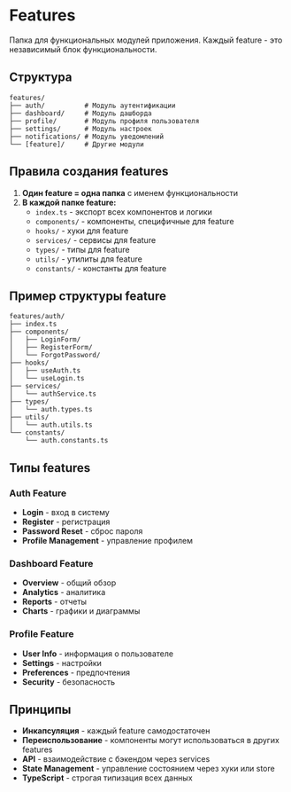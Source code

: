 # Features

Папка для функциональных модулей приложения. Каждый feature - это независимый блок функциональности.

## Структура

```
features/
├── auth/          # Модуль аутентификации
├── dashboard/     # Модуль дашборда
├── profile/       # Модуль профиля пользователя
├── settings/      # Модуль настроек
├── notifications/ # Модуль уведомлений
└── [feature]/     # Другие модули
```

## Правила создания features

1. **Один feature = одна папка** с именем функциональности
2. **В каждой папке feature:**
   - `index.ts` - экспорт всех компонентов и логики
   - `components/` - компоненты, специфичные для feature
   - `hooks/` - хуки для feature
   - `services/` - сервисы для feature
   - `types/` - типы для feature
   - `utils/` - утилиты для feature
   - `constants/` - константы для feature

## Пример структуры feature

```
features/auth/
├── index.ts
├── components/
│   ├── LoginForm/
│   ├── RegisterForm/
│   └── ForgotPassword/
├── hooks/
│   ├── useAuth.ts
│   └── useLogin.ts
├── services/
│   └── authService.ts
├── types/
│   └── auth.types.ts
├── utils/
│   └── auth.utils.ts
└── constants/
    └── auth.constants.ts
```

## Типы features

### Auth Feature
- **Login** - вход в систему
- **Register** - регистрация
- **Password Reset** - сброс пароля
- **Profile Management** - управление профилем

### Dashboard Feature
- **Overview** - общий обзор
- **Analytics** - аналитика
- **Reports** - отчеты
- **Charts** - графики и диаграммы

### Profile Feature
- **User Info** - информация о пользователе
- **Settings** - настройки
- **Preferences** - предпочтения
- **Security** - безопасность

## Принципы

- **Инкапсуляция** - каждый feature самодостаточен
- **Переиспользование** - компоненты могут использоваться в других features
- **API** - взаимодействие с бэкендом через services
- **State Management** - управление состоянием через хуки или store
- **TypeScript** - строгая типизация всех данных
